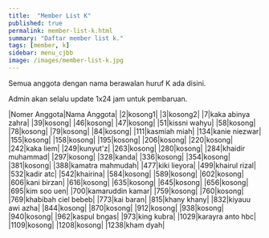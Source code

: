 ```yaml
---
title:  "Member List K"
published: true
permalink: member-list-k.html
summary: "Daftar member list k."
tags: [member, k]
sidebar: menu_cjbb
image: /images/member-list-k.jpg
---
```


Semua anggota dengan nama berawalan huruf K ada disini.

Admin akan selalu update 1x24 jam untuk pembaruan.

|Nomer Anggota|Nama Anggota|
|2|kosong1|
|3|kosong2|
|7|kaka abinya zahra|
|39|kosong|
|46|kosong|
|47|kosong|
|51|kissni wahyu|
|58|kosong|
|78|kosong|
|79|kosong|
|84|kosong|
|111|kasmiah miah|
|134|kanie niezwar|
|155|kosong|
|158|kosong|
|195|kosong|
|206|kosong|
|220|kosong|
|242|kaka liem|
|249|kunyut'z|
|263|kosong|
|280|kosong|
|284|khaidir muhammad|
|297|kosong|
|328|kanda|
|336|kosong|
|354|kosong|
|381|kosong|
|388|kamatra mahmudah|
|477|kiki lieyora|
|499|khairul rizal|
|532|kadir atc|
|542|khairina|
|584|kosong|
|589|kosong|
|602|kosong|
|606|kani birzan|
|616|kosong|
|635|kosong|
|645|kosong|
|656|kosong|
|695|kim soo uen|
|700|kamaruddin kamar|
|759|kosong|
|760|kosong|
|769|khabibah ciel bebeb|
|773|kai baran|
|815|khany khany|
|832|kiyauu awi azha|
|844|kosong|
|870|kosong|
|912|kosong|
|938|kosong|
|940|kosong|
|962|kaspul bngas|
|973|king kubra|
|1029|karayra anto hbc|
|1109|kosong|
|1208|kosong|
|1238|kham dyah|
